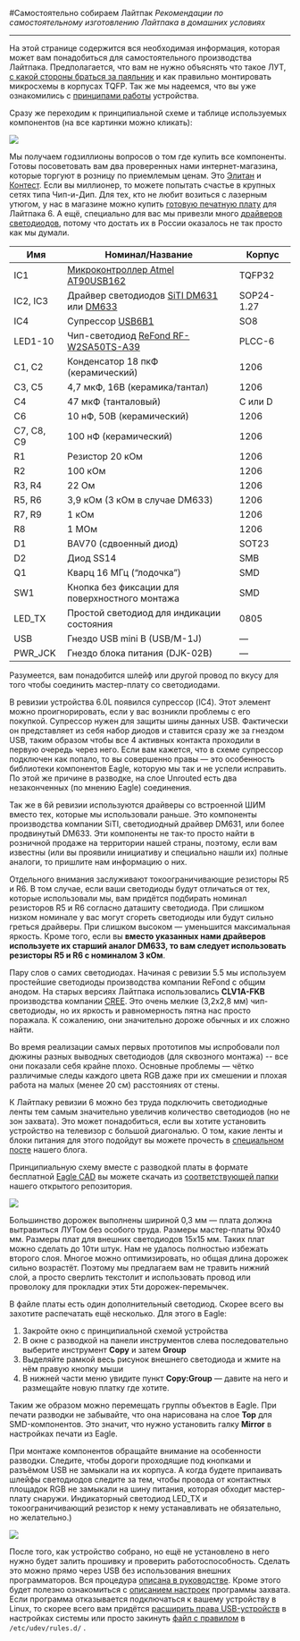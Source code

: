 #Самостоятельно собираем Лайтпак
_Рекомендации по самостоятельному изготовлению Лайтпака в домашних условиях_

---

На этой странице содержится вся необходимая информация, которая может вам понадобиться для самостоятельного производства Лайтпака. Предполагается, что вам не нужно объяснять что такое ЛУТ, [с какой стороны браться за паяльник](http://pixelkit.ru/post/4656674848) и как правильно монтировать микросхемы в корпусах TQFP. Так же мы надеемся, что вы уже ознакомились с [принципами работы](https://github.com/Atarity/Lightpack-docs/blob/master/RUS/%D0%9F%D1%80%D0%B8%D0%BD%D1%86%D0%B8%D0%BF_%D1%80%D0%B0%D0%B1%D0%BE%D1%82%D1%8B.md) устройства.

Сразу же переходим к принципиальной схеме и таблице используемых компонентов (на все картинки можно кликать):

[<img src="https://lh3.googleusercontent.com/-GFRW15vGMUw/T5aVKUs7AoI/AAAAAAAACww/qLcmBqVQ8DM/s700/Lightpack60L_schematics.png">](https://picasaweb.google.com/lh/photo/tcp2lSpN84zuY0T_PuVEv9MTjNZETYmyPJy0liipFm0?feat=directlink)

Мы получаем годзиллионы вопросов о том где купить все компоненты. Готовы посоветовать вам два проверенных нами интернет-магазина, которые торгуют в розницу по приемлемым ценам. Это [Элитан](http://elitan.ru/) и [Контест](http://www.elekont.ru/). Если вы миллионер, то можете попытать счастье в крупных сетях типа Чип-и-Дип. Для тех, кто не любит возиться с лазерным утюгом, у нас в магазине можно купить [готовую печатную плату](http://store.pixelkit.ru/catalog/lpack6-pcb.html) для Лайтпака 6. А ещё, специально для вас мы привезли много [драйверов светодиодов](http://store.pixelkit.ru/catalog/lightpack/led-drivers.html), потому что достать их в России оказалось не так просто как мы думали.

Имя | Номинал/Название | Корпус
--- | --- | ---
IC1	| [Микроконтроллер Atmel AT90USB162](http://www.atmel.com/dyn/resources/prod_documents/doc7707.pdf) | TQFP32
IC2, IC3 | Драйвер светодиодов [SiTI DM631](http://www.siti.com.tw/product/spec/LED/DM631.pdf) или [DM633](http://www.siti.com.tw/product/spec/LED/DM633.pdf) | SOP24-1.27
IC4 | Супрессор [USB6B1](http://www.st.com/web/en/resource/technical/document/datasheet/CD00001361.pdf) | SO8
LED1-10 | Чип-светодиод [ReFond RF-W2SA50TS-A39](http://www.e-neon.ru/user_img/catalog_datasheets/rf-w2sa50ts-a39.pdf) | PLCC-6
C1, C2 | Конденсатор 18 пкФ (керамический) | 1206
С3, C5 | 4,7 мкФ, 16В (керамика/тантал) | 1206
С4 | 47 мкФ (танталовый) | C или D
C6 | 10 нФ, 50В (керамический) | 1206
C7, C8, C9 | 100 нФ (керамический) | 1206
R1 | Резистор 20 кОм | 1206
R2 | 100 кОм | 1206
R3, R4 | 22 Ом | 1206
R5, R6 | 3,9 кОм (3 кОм в случае DM633) | 1206
R7, R9 | 1 кОм | 1206
R8 | 1 МОм | 1206
D1 | BAV70 (сдвоенный диод) | SOT23
D2 | Диод SS14 | SMB
Q1 | Кварц 16 МГц (“лодочка”) | SMD
SW1 | Кнопка без фиксации для поверхностного монтажа | SMD
LED_TX | Простой светодиод для индикации состояния | 0805
USB | Гнездо USB mini B (USB/M-1J) | — 
PWR_JCK | Гнездо блока питания (DJK-02B) | — 

Разумеется, вам понадобится шлейф или другой провод по вкусу для того чтобы соединить мастер-плату со светодиодами.

В ревизии устройства 6.0L появился супрессор (IC4). Этот элемент можно проигнорировать, если у вас возникли проблемы с его покупкой. Супрессор нужен для защиты шины данных USB. Фактически он представляет из себя набор диодов и ставится сразу же за гнездом USB, таким образом чтобы все 4 активных контакта проходили в первую очередь через него. Если вам кажется, что в схеме супрессор подключен как попало, то вы совершенно правы — это особенность библиотеки компонентов Eagle, которую мы так и не успели исправить. По этой же причине в разводке, на слое Unrouted есть два незаконченных (по мнению Eagle) соединения.

Так же в 6й ревизии используются драйверы со встроенной ШИМ вместо тех, которые мы использовали раньше. Это компоненты производства компании SiTI, светодиодный драйвер DM631, или более продвинутый DM633. Эти компоненты не так-то просто найти в розничной продаже на территории нашей страны, поэтому, если вам известны (или вы проявили инициативу и специально нашли их) полные аналоги, то пришлите нам информацию о них. 

Отдельного внимания заслуживают токоограничивающие резисторы R5 и R6. В том случае, если ваши светодиоды будут отличаться от тех, которые использовали мы, вам придётся подбирать номинал резисторов R5 и R6 согласно даташиту светодиода. При слишком низком номинале у вас могут сгореть светодиоды или будут сильно греться драйверы. При слишком высоком — уменьшится максимальная яркость. Кроме того, если вы **вместо указанных нами драйверов используете их старший аналог DM633, то вам следует использовать резисторы R5 и R6 с номиналом 3 кОм**.

Пару слов о самих светодиодах. Начиная с ревизии 5.5 мы используем простейшие светодиоды производства компании ReFond с общим анодом. На старых версиях Лайтпака использовались **CLV1A-FKB** производства компании [CREE](http://www.cree.com/). Это очень мелкие (3,2х2,8 мм) чип-светодиоды, но их яркость и равномерность пятна нас просто поражала. К сожалению, они значительно дороже обычных и их сложно найти.

Во время реализации самых первых прототипов мы испробовали пол дюжины разных выводных светодиодов (для сквозного монтажа) -- все они показали себя крайне плохо. Основные проблемы — чётко различимые следы каждого цвета RGB даже при их смешении и плохая работа на малых (менее 20 см) расстояниях от стены.

К Лайтпаку ревизии 6 можно без труда подключить светодиодные ленты тем самым значительно увеличив количество светодиодов (но не зон захвата). Это может понадобиться, если вы хотите установить устройство на телевизор с большой диагональю. О том, какие ленты и блоки питания для этого подойдут вы можете прочесть в [специальном посте](http://pixelkit.ru/post/10930981074/5-5) нашего блога.

Принципиальную схему вместе с разводкой платы в формате бесплатной [Eagle CAD](http://cadsoft.de/) вы можете скачать из [соответствующей папки](https://github.com/Atarity/Lightpack/tree/master/Hardware) нашего открытого репозитория.

[<img src="https://lh3.googleusercontent.com/-YhRyNDFVunw/T5aVT6AlpKI/AAAAAAAACww/VAcb6jWTaok/s700/Lightpack60L_layout.png">](https://picasaweb.google.com/lh/photo/UDA16-O6El6-0XIG6WqC6dMTjNZETYmyPJy0liipFm0?feat=directlink)

Большинство дорожек выполнены шириной 0,3 мм — плата должна вытравиться ЛУТом без особого труда. Размеры мастер-платы 90х40 мм. Размеры плат для внешних светодиодов 15х15 мм. Таких плат можно сделать до 10ти штук. Нам не удалось полностью избежать второго слоя. Многое можно оптимизировать, но общая длина дорожек сильно возрастёт. Поэтому мы предлагаем вам не травить нижний слой, а просто сверлить текстолит и использовать провод или проволоку для прокладки этих 5ти дорожек-перемычек.

В файле платы есть один дополнительный светодиод. Скорее всего вы захотите распечатать ещё несколько. Для этого в Eagle:

1. Закройте окно с принципиальной схемой устройства
2. В окне с разводкой на панели инструментов слева последовательно выберите инструмент **Copy** и затем **Group**
3. Выделяйте рамкой весь рисунок внешнего светодиода и жмите на нём правую кнопку мыши
4. В нижней части меню увидите пункт **Copy:Group** — давите на него и размещайте новую платку где хотите.

Таким же образом можно перемещать группы объектов в Eagle.
При печати разводки не забывайте, что она нарисована на слое **Top** для SMD-компонентов. Это значит, что нужно установить галку **Mirror** в настройках печати из Eagle.

При монтаже компонентов обращайте внимание на особенности разводки. Следите, чтобы дороги проходящие под кнопками и разъёмом USB не замыкали на их корпуса. А когда будете припаивать шлейфы светодиодов следите за тем, чтобы провода от контактных площадок RGB не замыкали на шину питания, которая обходит мастер-плату снаружи. Индикаторный светодиод LED_TX и токоограничивающий резистор к нему устанавливать не обязательно, но желательно.)

[<img src="https://lh4.googleusercontent.com/-g7Uohz9O7Us/T5aVcs4LhOI/AAAAAAAACww/e-CSrzZL0Yk/s700/Lightpack60L_vert.jpg">](https://picasaweb.google.com/lh/photo/doYnyRKyTiXJ5ypE4_19vNMTjNZETYmyPJy0liipFm0?feat=directlink)

После того, как устройство собрано, но ещё не установлено в него нужно будет залить прошивку и проверить работоспособность. Сделать это можно прямо через USB без использования внешних программаторов. Вся процедура [описана в руководстве](https://github.com/Atarity/Lightpack-docs/blob/master/RUS/%D0%9E%D0%B1%D0%BD%D0%BE%D0%B2%D0%BB%D1%8F%D0%B5%D0%BC_%D0%BF%D1%80%D0%BE%D1%88%D0%B8%D0%B2%D0%BA%D1%83_%D0%9B%D0%B0%D0%B9%D1%82%D0%BF%D0%B0%D0%BA%D0%B0_%D0%BF%D1%80%D0%B8_%D0%BF%D0%BE%D0%BC%D0%BE%D1%89%D0%B8_%D1%83%D1%82%D0%B8%D0%BB%D0%B8%D1%82%D1%8B_FLIP.md). Кроме этого будет полезно ознакомиться с [описанием настроек](https://github.com/Atarity/Lightpack-docs/blob/master/RUS/%D0%9E%D0%BF%D0%B8%D1%81%D0%B0%D0%BD%D0%B8%D0%B5_%D0%BD%D0%B0%D1%81%D1%82%D1%80%D0%BE%D0%B5%D0%BA_%D0%9F%D1%80%D0%B8%D0%B7%D0%BC%D0%B0%D1%82%D0%B8%D0%BA%D0%B0.md) программы захвата. Если программа отказывается подключаться к вашему устройству в Linux, то скорее всего вам придётся [расширить права USB-устройств](http://tuxpool.blogspot.com/2009/12/changing-usb-device-permissions-in.html) в настройках системы или просто закинуть [файл c правилом](https://github.com/Atarity/Lightpack/blob/master/93-lightpack.rules) в `/etc/udev/rules.d/` .
